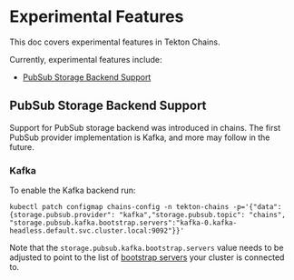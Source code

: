 <!--
---
linkTitle: "Experimental Features"
weight: 60
---
-->

# Experimental Features

This doc covers experimental features in Tekton Chains.

Currently, experimental features include:

- [PubSub Storage Backend Support](#Pubsub-Storage-Backend-Support)

## PubSub Storage Backend Support

Support for PubSub storage backend was introduced in chains. The first PubSub
provider implementation is Kafka, and more may follow in the future.

### Kafka

To enable the Kafka backend run:

```shell
kubectl patch configmap chains-config -n tekton-chains -p='{"data": {storage.pubsub.provider": "kafka","storage.pubsub.topic": "chains", "storage.pubsub.kafka.bootstrap.servers":"kafka-0.kafka-headless.default.svc.cluster.local:9092"}}'
```

Note that the `storage.pubsub.kafka.bootstrap.servers` value needs to be
adjusted to point to the list of [bootstrap servers] your cluster is connected
to.

[bootstrap servers]: https://kafka.apache.org/documentation/#producerconfigs_bootstrap.servers
